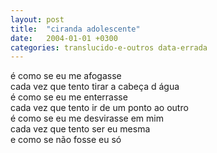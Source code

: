 ```yaml
---
layout: post
title:  "ciranda adolescente"
date:   2004-01-01 +0300
categories: translucido-e-outros data-errada
---
```


<!--more-->
é como se eu me afogasse  
cada vez que tento tirar a cabeça d água  
é como se eu me enterrasse  
cada vez que tento ir de um ponto ao outro  
é como se eu me desvirasse em mim  
cada vez que tento ser eu mesma  
e como se não fosse eu só  
